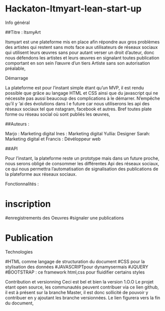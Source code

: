 # Hackaton-Itmyart-lean-start-up
Info général

##Titre : ItsmyArt

Itsmyart est une plateforme mis en place afin répondre aux gros problèmes des artistes qui restent sans mots face aux utilisateurs de réseaux sociaux qui utilisent leurs œuvres sans pour autant verser un droit d’auteur, donc nous défendons les artistes et leurs œuvres en signalant toutes publication comportant en son sein l’œuvre d’un tiers Artiste sans son autorisation préalable,

Démarrage

La plateforme est pour l’instant simple étant qu’un MVP, il est rendu possible que grâce au langage HTML et CSS ainsi que du javascript qui ne nécessite pas aussi beaucoup des complications à le démarrer. N’empêche qu’il y ‘ai des évolutions dans l e future car nous utiliserons les api des réseaux sociaux tel que nstagram, facebook et autres. Bref toutes plate forme ou réseau social où sont publiés les œuvres,

##Auteurs :

Marjo : Marketing digital
Ines : Marketing digital
Yullia: Designer
Sarah: Marketing digital
et Francis : Dévéloppeur web


##API

Pour l’instant, la plateforme reste un prototype mais dans un future proche, nous serons obligé de consommer les différentes Api des réseaux sociaux, ce qui nous permettra l’automatisation de signalisation des publications de la plateforme aux réseaux sociaux.

Fonctionnalités :

# inscription
#enregistrements des Oeuvres
#signaler une publications
# Publication

Technologies

#HTML comme langage de structuration du document 
#CSS pour la stylisation des données
#JAVASCRIPTpour dynamysermais
#JQUERY
#BOOTSTRAP : ce framework html,css pour fluidifier certains styles

Contribution et versionning
Ceci est bel et bien la version 1.O.O
Le projet etant open source, les communautés peuvent contribuer via ce lien github, il est à présent sur la branche Master, il est donc sollicité de pouvoir y contribuer en y ajoutant les branche versionnées. Le lien figurera vers la fin du document,

